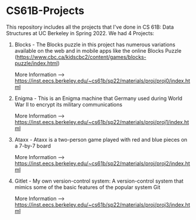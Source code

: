 # CS61B-Projects
This repository includes all the projects that I've done in CS 61B: Data Structures at UC Berkeley in Spring 2022. We had 4 Projects:

1. Blocks - The Blocks puzzle in this project has numerous variations available on the web and in mobile apps like the online Blocks Puzzle (https://www.cbc.ca/kidscbc2/content/games/blocks-puzzle/index.html)
	
	More Information --> https://inst.eecs.berkeley.edu/~cs61b/sp22/materials/proj/proj0/index.html
    

2. Enigma - This is an Enigma machine that Germany used during World War II to encrypt its military communications 

    More Information --> https://inst.eecs.berkeley.edu/~cs61b/sp22/materials/proj/proj1/index.html
    
    
3. Ataxx - Ataxx is a two-person game played with red and blue pieces on a 7-by-7 board 

    More Information --> https://inst.eecs.berkeley.edu/~cs61b/sp22/materials/proj/proj2/index.html
    

4. Gitlet - My own version-control system: A version-control system that mimics some of the basic features of the popular system Git 

    More Information -->  https://inst.eecs.berkeley.edu/~cs61b/sp22/materials/proj/proj3/index.html
